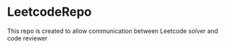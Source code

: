 # LeetcodeRepo
This repo is created to allow communication between Leetcode solver and code reviewer
